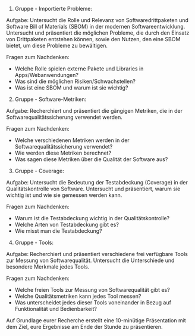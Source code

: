 1. Gruppe - Importierte Probleme:

Aufgabe: Untersucht die Rolle und Relevanz von Softwaredrittpaketen und Software Bill of Materials (SBOM) in der modernen Softwareentwicklung. Untersucht und präsentiert die möglichen Probleme, die durch den Einsatz von Drittpaketen entstehen können, sowie den Nutzen, den eine SBOM bietet, um diese Probleme zu bewältigen.

Fragen zum Nachdenken:
- Welche Rolle spielen externe Pakete und Libraries in Apps/Webanwendungen?
- Was sind die möglichen Risiken/Schwachstellen?
- Was ist eine SBOM und warum ist sie wichtig?

2. Gruppe - Software-Metriken:

Aufgabe: Recherchiert und präsentiert die gängigen Metriken, die in der Softwarequalitätssicherung verwendet werden.

Fragen zum Nachdenken:
- Welche verschiedenen Metriken werden in der Softwarequalitätssicherung verwendet?
- Wie werden diese Metriken berechnet?
- Was sagen diese Metriken über die Qualität der Software aus?

3. Gruppe - Coverage:

Aufgabe: Untersucht die Bedeutung der Testabdeckung (Coverage) in der Qualitätskontrolle von Software. Untersucht und präsentiert, warum sie wichtig ist und wie sie gemessen werden kann.

Fragen zum Nachdenken:
- Warum ist die Testabdeckung wichtig in der Qualitätskontrolle?
- Welche Arten von Testabdeckung gibt es? 
- Wie misst man die Testabdeckung?

4. Gruppe - Tools:

Aufgabe: Recherchiert und präsentiert verschiedene frei verfügbare Tools zur Messung von Softwarequalität. Untersucht die Unterschiede und besondere Merkmale jedes Tools.

Fragen zum Nachdenken:
- Welche freien Tools zur Messung von Softwarequalität gibt es?
- Welche Qualitätsmetriken kann jedes Tool messen?
- Was unterscheidet jedes dieser Tools voneinander in Bezug auf Funktionalität und Bedienbarkeit?

Auf Grundlage eurer Recherche erstellt eine 10-minütige Präsentation mit dem Ziel, eure Ergebnisse am Ende der Stunde zu präsentieren.
